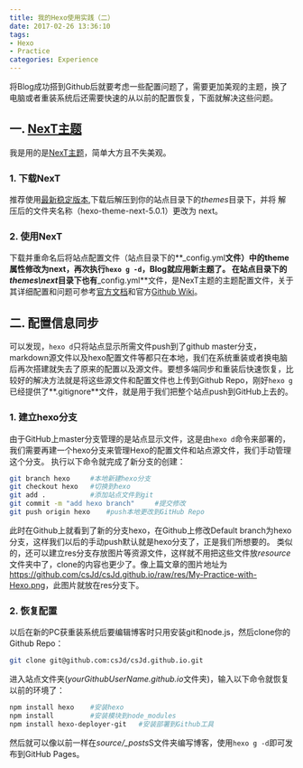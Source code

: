 ```yaml
---
title: 我的Hexo使用实践（二）
date: 2017-02-26 13:36:10
tags:
- Hexo
- Practice
categories: Experience
---
```


将Blog成功搭到Github后就要考虑一些配置问题了，需要更加美观的主题，换了电脑或者重装系统后还需要快速的从以前的配置恢复，下面就解决这些问题。

## 一. [NexT主题](http://theme-next.iissnan.com/)
我是用的是[NexT主题](http://theme-next.iissnan.com/)，简单大方且不失美观。

### 1. 下载NexT
推荐使用[最新稳定版本](https://github.com/iissnan/hexo-theme-next/releases),下载后解压到你的站点目录下的*themes*目录下，并将 解压后的文件夹名称（hexo-theme-next-5.0.1）更改为 next。

### 2. 使用NexT
下载并重命名后将站点配置文件（站点目录下的**_config.yml**文件）中的theme属性修改为next，再次执行`hexo g -d`，Blog就应用新主题了。
在站点目录下的*themes\next*目录下也有**_config.yml**文件，是NexT主题的主题配置文件，关于其详细配置和问题可参考[官方文档](http://theme-next.iissnan.com/getting-started.html#theme-settings)和官方[Github Wiki](https://github.com/iissnan/hexo-theme-next/wiki/%E5%88%9B%E5%BB%BA%E5%88%86%E7%B1%BB%E9%A1%B5%E9%9D%A2)。

## 二. 配置信息同步
可以发现，`hexo d`只将站点显示所需文件push到了github master分支，markdown源文件以及hexo配置文件等都只在本地，我们在系统重装或者换电脑后再次搭建就失去了原来的配置以及源文件。要想多端同步和重装后快速恢复，比较好的解决方法就是将这些源文件和配置文件也上传到Github Repo，刚好`hexo g`已经提供了**.gitignore**文件，就是用于我们把整个站点push到GitHub上去的。
### 1. 建立hexo分支
由于GitHub上master分支管理的是站点显示文件，这是由`hexo d`命令来部署的，我们需要再建一个hexo分支来管理Hexo的配置文件和站点源文件，我们手动管理这个分支。
执行以下命令就完成了新分支的创建：
``` bash
git branch hexo     #本地新建hexo分支
git checkout hexo   #切换到hexo
git add .           #添加站点文件到git
git commit -m "add hexo branch"     #提交修改
git push origin hexo    #push本地更改到GitHub Repo
```
此时在Github上就看到了新的分支hexo，在Github上修改Default branch为hexo分支，这样我们以后的手动push默认就是hexo分支了，正是我们所想要的。
类似的，还可以建立res分支存放图片等资源文件，这样就不用把这些文件放*resource*文件夹中了，clone的内容也更少了。像上篇文章的图片地址为<https://github.com/csJd/csJd.github.io/raw/res/My-Practice-with-Hexo.png>，此图片就放在res分支下。

### 2. 恢复配置
以后在新的PC获重装系统后要编辑博客时只用安装git和node.js，然后clone你的Github Repo：
``` bash
git clone git@github.com:csJd/csJd.github.io.git
```
进入站点文件夹(*yourGithubUserName.github.io*文件夹)，输入以下命令就恢复以前的环境了：
``` bash
npm install hexo    #安装hexo
npm install         #安装模块到node_modules
npm install hexo-deployer-git   #安装部署到Github工具
```
然后就可以像以前一样在*source/_posts*S文件夹编写博客，使用`hexo g -d`即可发布到GitHub Pages。
